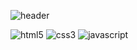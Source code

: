![header](https://capsule-render.vercel.app/api?type=waving&color=auto&height=200&section=header&text=Frontend&fontSize=30)

 <img src="https://img.shields.io/badge/HTML5-orange?style=flat-square&logo=HTML5&logoColor=white" alt="html5" />
 <img src="https://img.shields.io/badge/CSS3-blue?style=flat-square&logo=CSS&logoColor=white" alt="css3" />
 <img src="https://img.shields.io/badge/javascript-yellow?style=flat-square&logo=javascript&logoColor=white" alt="javascript" />
